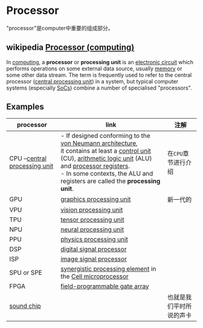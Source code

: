 # Processor 

"processor"是computer中重要的组成部分。

## wikipedia [Processor (computing)](https://en.wikipedia.org/wiki/Processor_(computing))

In [computing](https://en.wikipedia.org/wiki/Computing), a **processor** or **processing unit** is an [electronic circuit](https://en.wikipedia.org/wiki/Electronic_circuit) which performs operations on some external data source, usually [memory](https://en.wikipedia.org/wiki/Memory_(computing)) or some other data stream. The term is frequently used to refer to the central processor ([central processing unit](https://en.wikipedia.org/wiki/Central_processing_unit)) in a system, but typical computer systems (especially [SoCs](https://en.wikipedia.org/wiki/System_on_a_chip)) combine a number of specialised "processors".

## Examples

| processor                                                    | link                                                         | 注解                     |
| ------------------------------------------------------------ | ------------------------------------------------------------ | ------------------------ |
| CPU –[central processing unit](https://en.wikipedia.org/wiki/Central_processing_unit) | - If designed conforming to the [von Neumann architecture](https://en.wikipedia.org/wiki/Von_Neumann_architecture), <br>it contains at least a [control unit](https://en.wikipedia.org/wiki/Control_unit) (CU), [arithmetic logic unit](https://en.wikipedia.org/wiki/Arithmetic_logic_unit) (ALU) and [processor registers](https://en.wikipedia.org/wiki/Processor_register). <br>- In some contexts, the ALU and registers are called the **processing unit**. | 在`CPU`章节进行介绍      |
| GPU                                                          | [graphics processing unit](https://en.wikipedia.org/wiki/Graphics_processing_unit) | 新一代的                 |
| VPU                                                          | [vision processing unit](https://en.wikipedia.org/wiki/Vision_processing_unit) |                          |
| TPU                                                          | [tensor processing unit](https://en.wikipedia.org/wiki/Tensor_processing_unit) |                          |
| NPU                                                          | [neural processing unit](https://en.wikipedia.org/wiki/Neural_processing_unit) |                          |
| PPU                                                          | [physics processing unit](https://en.wikipedia.org/wiki/Physics_processing_unit) |                          |
| DSP                                                          | [digital signal processor](https://en.wikipedia.org/wiki/Digital_signal_processor) |                          |
| ISP                                                          | [image signal processor](https://en.wikipedia.org/wiki/Image_processor) |                          |
| SPU or SPE                                                   | [synergistic processing element](https://en.wikipedia.org/wiki/Synergistic_processing_element) in the [Cell microprocessor](https://en.wikipedia.org/wiki/Cell_microprocessor) |                          |
| FPGA                                                         | [field-programmable gate array](https://en.wikipedia.org/wiki/Field-programmable_gate_array) |                          |
| [sound chip](https://en.wikipedia.org/wiki/Sound_chip)       |                                                              | 也就是我们平时所说的声卡 |

